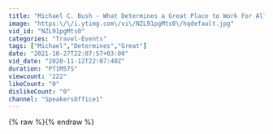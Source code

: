 ```yaml
---
title: "Michael C. Bush - What Determines a Great Place to Work For All?"
image: "https:\/\/i.ytimg.com\/vi\/NZL91pgMts0\/hqdefault.jpg"
vid_id: "NZL91pgMts0"
categories: "Travel-Events"
tags: ["Michael","Determines","Great"]
date: "2021-10-27T22:07:57+03:00"
vid_date: "2020-11-12T22:07:40Z"
duration: "PT1M57S"
viewcount: "222"
likeCount: "0"
dislikeCount: "0"
channel: "SpeakersOffice1"
---
```

{% raw %}{% endraw %}
